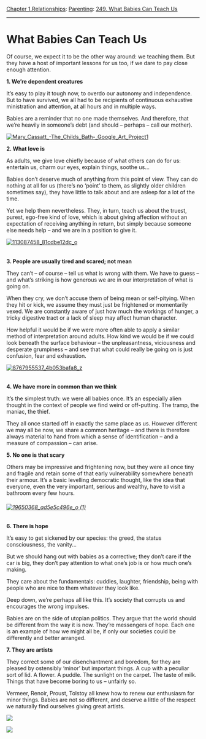 [Chapter 1.Relationships](https://www.theschooloflife.com/thebookoflife/category/relationships/): [Parenting](https://www.theschooloflife.com/thebookoflife/category/relationships/parenting/): [249. What Babies Can Teach Us](https://www.theschooloflife.com/thebookoflife/what-babies-can-teach-us/)

* * *

# What Babies Can Teach Us

Of course, we expect it to be the other way around: we teaching them. But they have a host of important lessons for us too, if we dare to pay close enough attention.

**1. We’re dependent creatures**

It’s easy to play it tough now, to overdo our autonomy and independence. But to have survived, we all had to be recipients of continuous exhaustive ministration and attention, at all hours and in multiple ways.

Babies are a reminder that no one made themselves. And therefore, that we’re heavily in someone’s debt (and should – perhaps – call our mother).

[![Mary_Cassatt_-_The_Childs_Bath_-_Google_Art_Project1](https://www.theschooloflife.com/thebookoflife/wp-content/uploads/2014/10/Mary_Cassatt_-_The_Childs_Bath_-_Google_Art_Project11.jpg)](http://www.thebookoflife.org/wp-content/uploads/2014/10/Mary_Cassatt_-_The_Childs_Bath_-_Google_Art_Project11.jpg)

**2. What love is**

As adults, we give love chiefly because of what others can do for us: entertain us, charm our eyes, explain things, soothe us…

Babies don’t deserve much of anything from this point of view. They can do nothing at all for us (there’s no ‘point’ to them, as slightly older children sometimes say), they have little to talk about and are asleep for a lot of the time.

Yet we help them nevertheless. They, in turn, teach us about the truest, purest, ego-free kind of love, which is about giving affection without an expectation of receiving anything in return, but simply because someone else needs help – and we are in a position to give it.

[![113087458_81cdbe12dc_o](https://www.theschooloflife.com/thebookoflife/wp-content/uploads/2014/10/113087458_81cdbe12dc_o.jpg)](http://www.thebookoflife.org/wp-content/uploads/2014/10/113087458_81cdbe12dc_o.jpg)

###### 

**3. People are usually tired and scared; not mean**

They can’t – of course – tell us what is wrong with them. We have to guess – and what’s striking is how generous we are in our interpretation of what is going on.&nbsp;

When they cry, we don’t accuse them of being mean or self-pitying. When they hit or kick, we assume they must just be frightened or momentarily vexed. We are constantly aware of just how much the workings of hunger, a tricky digestive tract or a lack of sleep may affect human character.

How helpful it would be if we were more often able to apply a similar method of interpretation around adults. How kind we would be if we could look beneath the surface behaviour – the unpleasantness, viciousness and desperate grumpiness – and see that what could really be going on is just confusion, fear and exhaustion.

[![8767955537_4b053bafa8_z](https://www.theschooloflife.com/thebookoflife/wp-content/uploads/2014/10/8767955537_4b053bafa8_z.jpg)](http://www.thebookoflife.org/wp-content/uploads/2014/10/8767955537_4b053bafa8_z.jpg)

###### 

**4. We have more in common than we think**

It’s the simplest truth: we were all babies once. It’s an especially alien thought in the context of people we find weird or off-putting. The tramp, the maniac, the thief.&nbsp;

They all once started off in exactly the same place as us. However different we may all be now, we share a common heritage – and there is therefore always material to hand from which a sense of identification – and a measure of compassion – can arise.

**5. No one is that scary**

Others may be impressive and frightening now, but they were all once tiny and fragile and retain some of that early vulnerability somewhere beneath their armour. It’s a basic levelling democratic thought, like the idea that everyone, even the very important, serious and wealthy, have to visit a bathroom every few hours.

###### [![19650368_ad5e5c496e_o (1)](https://www.theschooloflife.com/thebookoflife/wp-content/uploads/2014/10/19650368_ad5e5c496e_o-1.jpg)](http://www.thebookoflife.org/wp-content/uploads/2014/10/19650368_ad5e5c496e_o-1.jpg)

**6. There is hope**

It’s easy to get sickened by our species: the greed, the status consciousness, the vanity…

But we should hang out with babies as a corrective; they don’t care if the car is big, they don’t pay attention to what one’s job is or how much one’s making.

They care about the fundamentals: cuddles, laughter, friendship, being with people who are nice to them whatever they look like.

Deep down, we’re perhaps all like this. It’s society that corrupts us and encourages the wrong impulses.

Babies are on the side of utopian politics. They argue that the world should be different from the way it is now. They’re messengers of hope. Each one is an example of how we might all be, if only our societies could be differently and better arranged.

**7. They are artists**

They correct some of our disenchantment and boredom, for they are pleased by ostensibly ‘minor’ but important things. A cup with a peculiar sort of lid. A flower. A puddle. The sunlight on the carpet. The taste of milk. Things that have become boring to us – unfairly so.

Vermeer, Renoir, Proust, Tolstoy all knew how to renew our enthusiasm for minor things. Babies are not so different, and deserve a little of the respect we naturally find ourselves giving great artists.

[![](https://img.youtube.com/vi/-d3Km0qi7Co/0.jpg)](https://www.youtube.com/embed/-d3Km0qi7Co '')

[![](https://img.youtube.com/vi/AaKsJpD6oT8/0.jpg)](//www.youtube.com/embed/AaKsJpD6oT8? '')
